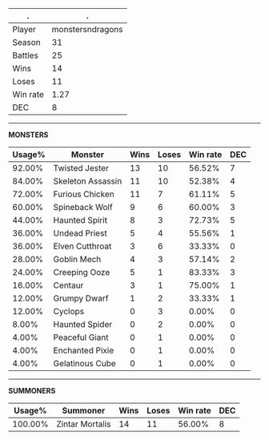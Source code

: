 .|.
|-|-
Player|monstersndragons
Season|31
Battles|25
Wins|14
Loses|11
Win rate|1.27
DEC|8

---
**MONSTERS**

Usage%|Monster|Wins|Loses|Win rate|DEC|
-|-|-|-|-|-|
92.00%|Twisted Jester|13|10|56.52%|7|
84.00%|Skeleton Assassin|11|10|52.38%|4|
72.00%|Furious Chicken|11|7|61.11%|5|
60.00%|Spineback Wolf|9|6|60.00%|3|
44.00%|Haunted Spirit|8|3|72.73%|5|
36.00%|Undead Priest|5|4|55.56%|1|
36.00%|Elven Cutthroat|3|6|33.33%|0|
28.00%|Goblin Mech|4|3|57.14%|2|
24.00%|Creeping Ooze|5|1|83.33%|3|
16.00%|Centaur|3|1|75.00%|1|
12.00%|Grumpy Dwarf|1|2|33.33%|1|
12.00%|Cyclops|0|3|0.00%|0|
8.00%|Haunted Spider|0|2|0.00%|0|
4.00%|Peaceful Giant|0|1|0.00%|0|
4.00%|Enchanted Pixie|0|1|0.00%|0|
4.00%|Gelatinous Cube|0|1|0.00%|0|

---
**SUMMONERS**

Usage%|Summoner|Wins|Loses|Win rate|DEC|
-|-|-|-|-|-|
100.00%|Zintar Mortalis|14|11|56.00%|8|
